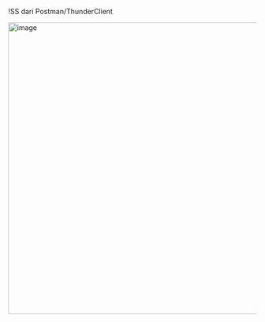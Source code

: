 !SS dari Postman/ThunderClient

<img width="1570" height="593" alt="image" src="https://github.com/user-attachments/assets/d71f6ac4-3333-4fcb-9a9b-6236315528d2" />
